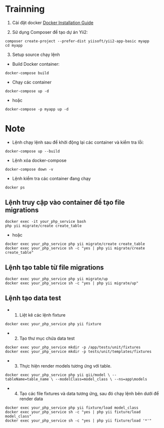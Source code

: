 # Trainning

1. Cài đặt docker
[Docker Installation Guide](https://docs.docker.com/desktop/setup/install/windows-install/)

2. Sử dụng Composer để tạo dự án Yii2:
  ```
  composer create-project --prefer-dist yiisoft/yii2-app-basic myapp
  cd myapp
  ```

3. Setup source chạy lệnh
 - Build Docker container: 
  ```
  docker-compose build
  ```
 - Chạy các container
  ```
  docker-compose up -d
  ```
 - hoặc 
  ```
  docker-compose -p myapp up -d
  ```

# Note
 - Lệnh chạy lệnh sau để khởi động lại các container và kiểm tra lỗi:
  ```
  docker-compose up --build
  ```
 - Lệnh xóa docker-compose
  ```
  docker-compose down -v
  ```
 - Lệnh kiểm tra các container đang chạy 
  ```
  docker ps  
  ```

## Lệnh truy cập vào container để tạo file migrations
  ```
  docker exec -it your_php_service bash
  php yii migrate/create create_table
  ```
  - hoặc
  ```
  docker exec your_php_service php yii migrate/create create_table
  docker exec your_php_service sh -c "yes | php yii migrate/create create_table"
  ```
## Lệnh tạo table từ file migrations
  ```
  docker exec your_php_service php yii migrate/up 
  docker exec your_php_service sh -c "yes | php yii migrate/up"
  ```

## Lệnh tạo data test
 - 1. Liệt kê các lệnh fixture
  ```
  docker exec your_php_service php yii fixture
  ```
 - 2. Tạo thư mục chứa data test
  ```
  docker exec your_php_service mkdir -p /app/tests/unit/fixtures  
  docker exec your_php_service mkdir -p tests/unit/templates/fixtures
  ```
 - 3. Thực hiện render models tương ứng với table.
  ```
  docker exec your_php_service php yii gii/model \ --tableName=table_name \ --modelClass=model_class \ --ns=app\models
  ```
 - 4. Tạo các file fixtures và data tương ứng, sau đó chạy lệnh bên dưới để render data
  ```
  docker exec your_php_service php yii fixture/load model_class
  docker exec your_php_service sh -c "yes | php yii fixture/load model_class"
  docker exec your_php_service sh -c "yes | php yii fixture/load '*'"
  ```